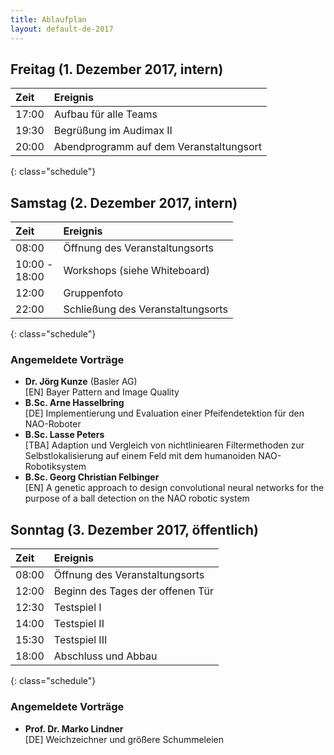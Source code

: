 ```yaml
---
title: Ablaufplan
layout: default-de-2017
---
```


## Freitag (1. Dezember 2017, intern)

| Zeit   | Ereignis                                |
|:-------|:----------------------------------------|
| 17:00  | Aufbau für alle Teams                   |
| 19:30  | Begrüßung im Audimax II                 |
| 20:00  | Abendprogramm auf dem Veranstaltungsort |
{: class="schedule"}

## Samstag (2. Dezember 2017, intern)

| Zeit             | Ereignis                          |
|:-----------------|:----------------------------------|
| 08:00            | Öffnung des Veranstaltungsorts    |
| 10:00 -<br>18:00 | Workshops (siehe Whiteboard)      |
| 12:00            | Gruppenfoto                       |
| 22:00            | Schließung des Veranstaltungsorts |
{: class="schedule"}

### Angemeldete Vorträge

* **Dr. Jörg Kunze** (Basler AG)  
[EN] Bayer Pattern and Image Quality
* **B.Sc. Arne Hasselbring**  
[DE] Implementierung und Evaluation einer Pfeifendetektion für den NAO-Roboter
* **B.Sc. Lasse Peters**  
[TBA] Adaption und Vergleich von nichtliniearen Filtermethoden zur Selbstlokalisierung auf einem Feld mit dem humanoiden NAO-Robotiksystem
* **B.Sc. Georg Christian Felbinger**  
[EN] A genetic approach to design convolutional neural networks for the purpose of a ball detection on the NAO robotic system

## Sonntag (3. Dezember 2017, öffentlich)

| Zeit  | Ereignis                         |
|:------|:---------------------------------|
| 08:00 | Öffnung des Veranstaltungsorts   |
| 12:00 | Beginn des Tages der offenen Tür |
| 12:30 | Testspiel I                      |
| 14:00 | Testspiel II                     |
| 15:30 | Testspiel III                    |
| 18:00 | Abschluss und Abbau              |
{: class="schedule"}

### Angemeldete Vorträge

* **Prof. Dr. Marko Lindner**  
[DE] Weichzeichner und größere Schummeleien
